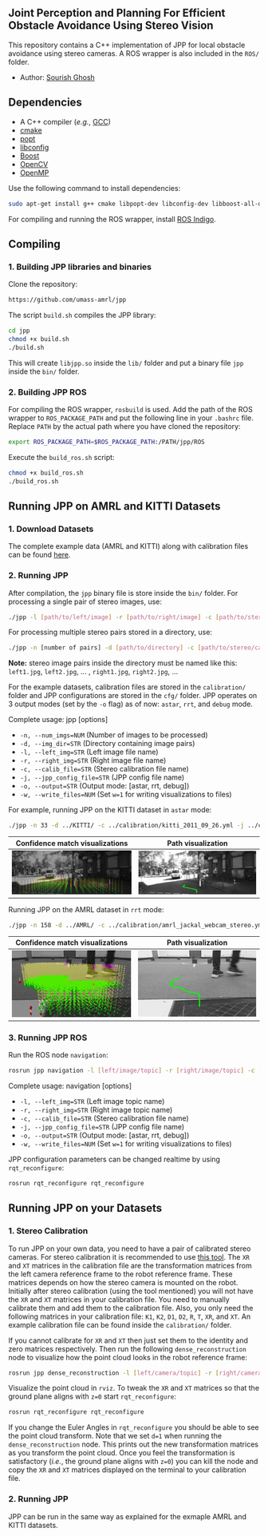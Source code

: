 ## Joint Perception and Planning For Efficient Obstacle Avoidance Using Stereo Vision

This repository contains a C++ implementation of JPP for local obstacle avoidance using stereo cameras. A ROS wrapper is also included in the `ROS/` 
folder.

- Author: [Sourish Ghosh](http://sourishghosh.com/)

## Dependencies

- A C++ compiler (*e.g.*, [GCC](http://gcc.gnu.org/))
- [cmake](http://www.cmake.org/cmake/resources/software.html)
- [popt](http://freecode.com/projects/popt)
- [libconfig](http://www.hyperrealm.com/libconfig/libconfig.html)
- [Boost](http://www.boost.org/)
- [OpenCV](https://github.com/opencv/opencv)
- [OpenMP](http://www.openmp.org/)

Use the following command to install dependencies:

```bash
sudo apt-get install g++ cmake libpopt-dev libconfig-dev libboost-all-dev libopencv-dev python-opencv gcc-multilib
```

For compiling and running the ROS wrapper, install [ROS Indigo](http://wiki.ros.org/indigo/Installation/Ubuntu).

## Compiling

### 1. Building JPP libraries and binaries

Clone the repository:

```bash
https://github.com/umass-amrl/jpp
```

The script `build.sh` compiles the JPP library:

```bash
cd jpp
chmod +x build.sh
./build.sh
```

This will create `libjpp.so` inside the `lib/` folder and put a binary file `jpp` inside the `bin/` folder. 

### 2. Building JPP ROS

For compiling the ROS wrapper, `rosbuild` is used. Add the path of the ROS wrapper to `ROS_PACKAGE_PATH` and put the following line in your `.bashrc` file. 
Replace `PATH` by the actual path where you have cloned the repository:

```bash
export ROS_PACKAGE_PATH=$ROS_PACKAGE_PATH:/PATH/jpp/ROS
```

Execute the `build_ros.sh` script:

```bash
chmod +x build_ros.sh
./build_ros.sh
```

## Running JPP on AMRL and KITTI Datasets

### 1. Download Datasets

The complete example data (AMRL and KITTI) along with calibration files can be found 
[here](https://greyhound.cs.umass.edu/owncloud/index.php/s/3g9AwCSkGi6LznK).

### 2. Running JPP

After compilation, the `jpp` binary file is store inside the `bin/` folder. For processing a single pair of stereo images, use:

```bash
./jpp -l [path/to/left/image] -r [path/to/right/image] -c [path/to/stereo/calibration/file] -j [path/to/jpp/config/file] -o [output_mode]
```

For processing multiple stereo pairs stored in a directory, use:

```bash
./jpp -n [number of pairs] -d [path/to/directory] -c [path/to/stereo/calibration/file] -j [path/to/jpp/config/file] -o [output_mode]
```

**Note:** stereo image pairs inside the directory must be named like this: `left1.jpg`, `left2.jpg`, ... , `right1.jpg`, `right2.jpg`, ...

For the example datasets, calibration files are stored in the `calibration/` folder and JPP configurations are stored in the `cfg/` folder. JPP operates on 
3 output modes (set by the `-o` flag) as of now: `astar`, `rrt`, and `debug` mode. 

Complete usage: jpp [options]
- `-n, --num_imgs=NUM` (Number of images to be processed)
- `-d, --img_dir=STR` (Directory containing image pairs)
- `-l, --left_img=STR` (Left image file name)
- `-r, --right_img=STR` (Right image file name)
- `-c, --calib_file=STR` (Stereo calibration file name)
- `-j, --jpp_config_file=STR` (JPP config file name)
- `-o, --output=STR` (Output mode: [astar, rrt, debug])
- `-w, --write_files=NUM` (Set `w=1` for writing visualizations to files)

For example, running JPP on the KITTI dataset in `astar` mode:

```bash
./jpp -n 33 -d ../KITTI/ -c ../calibration/kitti_2011_09_26.yml -j ../cfg/kitti.cfg -o astar
```

|Confidence match visualizations | Path visualization        |
|:------------------------------:|:-------------------------:|
|![](dumps/astar7-vis.jpg)       | ![](dumps/astar7-path.jpg)|

Running JPP on the AMRL dataset in `rrt` mode:

```bash
./jpp -n 158 -d ../AMRL/ -c ../calibration/amrl_jackal_webcam_stereo.yml -j ../cfg/amrl.cfg -o rrt
```

|Confidence match visualizations | Path visualization        |
|:------------------------------:|:-------------------------:|
|![](dumps/rrt73-vis.jpg)        | ![](dumps/rrt73-path.jpg) |

### 3. Running JPP ROS

Run the ROS node `navigation`:

```bash
rosrun jpp navigation -l [left/image/topic] -r [right/image/topic] -c [path/to/stereo/calibration/file] -j [path/to/jpp/config/file] -o [output_mode]
```

Complete usage: navigation [options]
- `-l, --left_img=STR` (Left image topic name)
- `-r, --right_img=STR` (Right image topic name)
- `-c, --calib_file=STR` (Stereo calibration file name)
- `-j, --jpp_config_file=STR` (JPP config file name)
- `-o, --output=STR` (Output mode: [astar, rrt, debug])
- `-w, --write_files=NUM` (Set `w=1` for writing visualizations to files)

JPP configuration parameters can be changed realtime by using `rqt_reconfigure`:

```bash
rosrun rqt_reconfigure rqt_reconfigure
```

## Running JPP on your Datasets

### 1. Stereo Calibration

To run JPP on your own data, you need to have a pair of calibrated stereo cameras. For stereo calibration it is recommended to use 
[this tool](https://github.com/sourishg/stereo-calibration). The `XR` and `XT` matrices in the calibration file are the transformation matrices from the left 
camera reference frame to the robot reference frame. These matrices depends on how the stereo camera is mounted on the robot. Initially after stereo 
calibration (using the tool mentioned) you will not have the `XR` and `XT` matrices in your calibration file. You need to manually calibrate them and add them 
to the calibration file. Also, you only need the following matrices in your calibration file: `K1`, `K2`, `D1`, `D2`, `R`, `T`, `XR`, and `XT`. An example 
calibration file can be found inside the `calibration/` folder.

If you cannot calibrate for `XR` and `XT` then just set them to the identity and zero matrices respectively. Then run the following `dense_reconstruction` node 
to visualize how the point cloud looks in the robot reference frame:

```bash
rosrun jpp dense_reconstruction -l [left/camera/topic] -r [right/camera/topic] -c [path/to/stereo/calibration/file] -j [path/to/jpp/config/file] -d 1
```

Visualize the point cloud in `rviz`. To tweak the `XR` and `XT` matrices so that the ground plane aligns with `z=0` start `rqt_reconfigure`:

```bash
rosrun rqt_reconfigure rqt_reconfigure
```

If you change the Euler Angles in `rqt_reconfigure` you should be able to see the point cloud transform. Note that we set `d=1` when running the 
`dense_reconstruction` node. This prints out the new transformation matrices as you transform the point cloud. Once you feel the transformation is satisfactory 
(*i.e.*, the ground plane aligns with `z=0`) you can kill the node and copy the `XR` and `XT` matrices displayed on the terminal to your calibration file.

### 2. Running JPP

JPP can be run in the same way as explained for the exmaple AMRL and KITTI datasets.